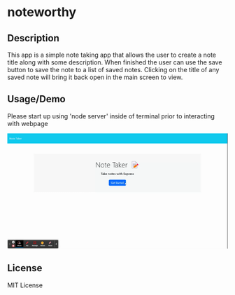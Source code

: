 # noteworthy

## Description

This app is a simple note taking app that allows the user to create a note title along with some description. When finished the user can use the save button to save the note to a list of saved notes. Clicking on the title of any saved note will bring it back open in the main screen to view.

## Usage/Demo

Please start up using 'node server' inside of terminal prior to interacting with webpage

![noteworthy preview demo](https://github.com/rstreep/noteworthy/blob/main/public/assets/images/Noteworthy%20Demo.gif?raw=true)



## License

MIT License
